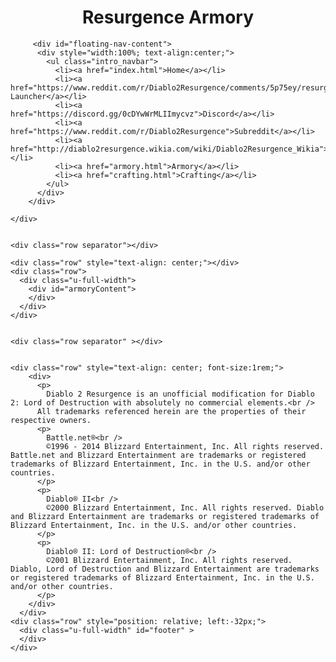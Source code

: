 
<!DOCTYPE html>
<html lang="en">
<head>

  <!-- Basic Page Needs
  –––––––––––––––––––––––––––––––––––––––––––––––––– -->
  <meta charset="utf-8">
  <title>Diablo 2 - Resurgence (unofficial 1.13 mod) - Armory</title>
  <meta name="description" content="Diablo 2 Resurgence mod - Item Armory">
  <meta name="author" content="freeb0rn">

  <!-- Mobile Specific Metas
  –––––––––––––––––––––––––––––––––––––––––––––––––– -->
  <meta name="viewport" content="width=device-width, initial-scale=1">

  <!-- FONT
  –––––––––––––––––––––––––––––––––––––––––––––––––– -->
  <link href="//fonts.googleapis.com/css?family=Raleway:400,300,600" rel="stylesheet" type="text/css">

  <!-- JS
  –––––––––––––––––––––––––––––––––––––––––––––––––– -->
  <script src="js/jquery-3.1.1.min.js"></script>
  <script type="text/javascript">
    /*** Copyright 2013 Teun Duynstee Licensed under the Apache License, Version 2.0 ***/
    !function(n,t){"function"==typeof define&&define.amd?define([],t):"object"==typeof exports?module.exports=t():n.firstBy=t()}(this,function(){var n=function(){function n(n){return n}function t(n){return"string"==typeof n?n.toLowerCase():n}function e(e,r){if(r="number"==typeof r?{direction:r}:r||{},"function"!=typeof e){var i=e;e=function(n){return n[i]?n[i]:""}}if(1===e.length){var o=e,f=r.ignoreCase?t:n;e=function(n,t){return f(o(n))<f(o(t))?-1:f(o(n))>f(o(t))?1:0}}return r.direction===-1?function(n,t){return-e(n,t)}:e}function r(n,t){var i="function"==typeof this&&this,o=e(n,t),f=i?function(n,t){return i(n,t)||o(n,t)}:o;return f.thenBy=r,f}return r}();return n});

    // arrays for sorting criteria
    var itemQuest = ["Quest Items"];
    var itemTypes = ["armor", "weapon", "Quivers", "Rings", "Amulets", "Jewels", "Charms", "misc"];
    // var classes = ["Barbarian", "Amazon", "Assassin", "Druid", "Sorceress", "Paladin", "Necromancer"];
    // var armorTypes = ["Helms", "Armor", "Shields", "Gloves", "Boots", "Belts"];
    // var weaponTypes = ["Axes", "Bows", "Crossbows", "Quivers", "Daggers", "Javelins", "Maces", "Clubs", "Polearms", "Scepters", "Spears", "Staves", "Hammers", "Maces", "Polearms", "Staves", "Swords", "Throwing Axes", "Throwing Knives", "Wands"];
    var itemTiers = ["Normal", "Exceptional", "Elite", "Uber"]
  
    $(document).scroll(function() {
        if ($(this).scrollTop() <= 400) {
            $("#floating-nav-content").slideUp(400);
        } else {
            $("#floating-nav-content").slideDown(600);
        }

    });

    $("document").ready(function () {
        $.getJSON("js/armory.json", function (data) {
            $.each(data.itemCats, function (key, value) {
              //console.log(value); //TODO: REMOVE (for debugging)
              $("#armoryMainNav").append("<li><a href=\"javascript:loadSubMenu('" + value.itemCatID + "')\">" + value.itemCatName + "</a></li>");
            });
        });
    });

    function loadSubMenu(cat) {
        $("#armorySubNav").empty();

        switch (cat) {
          case "basicItems":
            $.getJSON("js/armory.json", function (data) {
                var returnedData = $.grep(data.itemCats, function (element, index) {
                  return element.itemCatID == "basicItems";
                });
                
                var html = "";
                html = html + "Base Items <a href=\"javascript:loadItems('baseItems', 'all', 'all')\">[Show All]</a><br />";

                html = html + "By tier:<ul style=\"display: inline; padding-left: 10px; \">";
                $.each(returnedData[0].itemCatSubItems[0].tier, function (key, value) {
                  html = html + "<li><a href=\"javascript:loadItems('baseItems', 'tier', '" + value.itemCatName + "')\">" + value.itemCatName + "</a></li>";
                });
                html = html + "</ul><br />";

                html = html + "<ul style=\"display: inline; padding-left: 10px; \">";
                $.each(returnedData[0].itemCatSubItems[0].weapon, function (key, value) {
                  if (value.itemCatMeleeRanged == "melee")
                  html = html + "<li><a href=\"javascript:loadItems('baseItems', 'weapon', '" + value.itemCatName + "')\">" + value.itemCatName + "</a></li>";
                });
                html = html + "</ul><br /><ul>";
                $.each(returnedData[0].itemCatSubItems[0].weapon, function (key, value) {
                  if (value.itemCatMeleeRanged == "ranged")
                  html = html + "<li><a href=\"javascript:loadItems('baseItems', 'weapon', '" + value.itemCatName + "')\">" + value.itemCatName + "</a></li>";
                });
                html = html + "</ul>";

                html = html + "<ul style=\"display: inline; padding-left: 10px; \">";
                $.each(returnedData[0].itemCatSubItems[0].armor, function (key, value) {
                  html = html + "<li><a href=\"javascript:loadItems('baseItems', 'armor', '" + value.itemCatName + "')\">" + value.itemCatName + "</a></li>";
                });
                $.each(returnedData[0].itemCatSubItems[0].circlet, function (key, value) {
                  html = html + "<li><a href=\"javascript:loadItems('baseItems', 'circlet', '" + value.itemCatName + "')\">" + value.itemCatName + "</a></li>";
                });
                $.each(returnedData[0].itemCatSubItems[0].jewelry, function (key, value) {
                  html = html + "<li><a href=\"javascript:loadItems('baseItems', 'jewelry', '" + value.itemCatName + "')\">" + value.itemCatName + "</a></li>";
                });
                html = html + "</ul><br />";
                
                html = html + "<ul style=\"display: inline; padding-left: 10px;\">";
                $.each(returnedData[0].itemCatSubItems[0].class, function (key, value) {
                  html = html + "<li><a href=\"javascript:loadItems('baseItems', 'class', '" + value.itemCatName + "')\">" + value.itemCatName + "</a></li>";
                });
                html = html + "</ul><br />";

                html = html + "<ul style=\"display: inline; padding-left: 10px; \">";
                $.each(returnedData[0].itemCatSubItems[0].other, function (key, value) {
                  html = html + "<li><a href=\"javascript:loadItems('baseItems', 'other', '" + value.itemCatName + "')\">" + value.itemCatName + "</a></li>";
                });
                html = html + "</ul><br />";

                $("#armorySubNav").html(html);
            });
            break;

          case "uniqueItems":
            $.getJSON("js/armory.json", function (data) {
                var returnedData = $.grep(data.itemCats, function (element, index) {
                  return element.itemCatID == "uniqueItems";
                });
                // console.log(returnedData[0].itemCatSubItems) // TODO: REMOVE
                // console.log(returnedData[0].itemCatSubItems[0].class) // TODO: REMOVE
                
                var html = "";
                html = html + "Uniques <a href=\"javascript:loadItems('uniqueItems', 'all', 'all')\">[Show All]</a><br />";

                html = html + "<ul style=\"display: inline; padding-left: 10px; \">";
                $.each(returnedData[0].itemCatSubItems[0].weapon, function (key, value) {
                  if (value.itemCatMeleeRanged == "melee")
                  html = html + "<li><a href=\"javascript:loadItems('uniqueItems', 'weapon', '" + value.itemCatName + "')\">" + value.itemCatName + "</a></li>";
                });
                html = html + "</ul><br /><ul>";
                $.each(returnedData[0].itemCatSubItems[0].weapon, function (key, value) {
                  if (value.itemCatMeleeRanged == "ranged")
                  html = html + "<li><a href=\"javascript:loadItems('uniqueItems', 'weapon', '" + value.itemCatName + "')\">" + value.itemCatName + "</a></li>";
                });
                html = html + "</ul>";

                html = html + "<ul style=\"display: inline; padding-left: 10px; \">";
                $.each(returnedData[0].itemCatSubItems[0].armor, function (key, value) {
                  html = html + "<li><a href=\"javascript:loadItems('uniqueItems', 'armor', '" + value.itemCatName + "')\">" + value.itemCatName + "</a></li>";
                });
                $.each(returnedData[0].itemCatSubItems[0].circlet, function (key, value) {
                  html = html + "<li><a href=\"javascript:loadItems('uniqueItems', 'circlet', '" + value.itemCatName + "')\">" + value.itemCatName + "</a></li>";
                });
                $.each(returnedData[0].itemCatSubItems[0].jewelry, function (key, value) {
                  html = html + "<li><a href=\"javascript:loadItems('uniqueItems', 'jewelry', '" + value.itemCatName + "')\">" + value.itemCatName + "</a></li>";
                });
                html = html + "</ul><br />";

                // html = html + "Jewelry:<ul style=\"display: inline; padding-left: 10px; \">";
                // $.each(returnedData[0].itemCatSubItems[0].jewelry, function (key, value) {
                //   html = html + "<li><a href=\"javascript:loadItems('uniqueItems', 'jewelry', '" + value.itemCatName + "')\">" + value.itemCatName + "</a></li>";
                // });
                // html = html + "</ul><br />";
                
                html = html + "<ul style=\"display: inline; padding-left: 10px;\">";
                $.each(returnedData[0].itemCatSubItems[0].class, function (key, value) {
                  html = html + "<li><a href=\"javascript:loadItems('uniqueItems', 'class', '" + value.itemCatName + "')\">" + value.itemCatName + "</a></li>";
                });
                html = html + "</ul><br />";

                // html = html + "By tier:<ul style=\"display: inline; padding-left: 10px; \">";
                // $.each(returnedData[0].itemCatSubItems[0].tier, function (key, value) {
                //   html = html + "<li><a href=\"javascript:loadItems('uniqueItems', 'tier', '" + value.itemCatName + "')\">" + value.itemCatName + "</a></li>";
                // });
                // html = html + "</ul><br />";


                // html = html + "<div style=\"display: inline; padding-left: 10px; \">";
                // $.each(returnedData[0].itemCatSubItems[0].circlet, function (key, value) {
                //   html = html + "<li><a href=\"javascript:loadItems('uniqueItems', 'circlet', '" + value.itemCatName + "')\">" + value.itemCatName + "</a></li>";
                // });

                html = html + "<ul style=\"display: inline; padding-left: 10px; \">";
                $.each(returnedData[0].itemCatSubItems[0].other, function (key, value) {
                  html = html + "<li><a href=\"javascript:loadItems('uniqueItems', 'other', '" + value.itemCatName + "')\">" + value.itemCatName + "</a></li>";
                });
                html = html + "</ul><br />";

                $("#armorySubNav").html(html);
            });
            break;
            
          case "sets":
            $.getJSON("js/setItems.json", function (data) {
                // console.log(data); DEBUG
                var html = "";
                html = html + "Sets <a href=\"javascript:loadItems('setItems', 'set', 'all')\">[Show All]</a><br />";
                
                html = html + "By Set:<ul style=\"display: inline; padding-left: 10px;\">";
                $.each(data, function (key, value) {
                  // console.log(value); DEBUG
                  html = html + "<li><a href=\"javascript:loadItems('setItems', 'set', '" + value.index + "')\">" + value.name + "</a></li>";
                });
                html = html + "</ul><br />";

                $("#armorySubNav").html(html);                
            });
            break;

          case "affixes":
            $.getJSON("js/affixes.json", function (data) {
                // console.log(data); DEBUG
                var affixTypes = new Array();
                var affixItems = new Array();
                var affixColors = new Array();

                $.each(data, function (key, value) {
                  // console.log(value); DEBUG
                  if ($.inArray(value.affType, affixTypes) == -1) {
                    affixTypes.push(value.affType);
                  }
                });
                affixTypes.sort();

                $.each(data, function (key, value) {
                  // console.log(value); DEBUG
                  $.each(value.items, function (i, val) {
                    if ($.inArray(val, affixItems) == -1) {
                      affixItems.push(val);
                    }
                  });               
                });
                affixItems.sort();

                $.each(data, function (key, value) {
                  // console.log(value); DEBUG
                  if ($.inArray(value.color, affixColors) == -1) {
                    affixColors.push(value.color);
                  }           
                });
                affixColors.sort();

                var html = "";
                html = html + "Affixes <a href=\"javascript:loadItems('affixes', 'all', 'all')\">[Show All]</a><br />";

                html = html + "By Type:<ul style=\"display: inline; padding-left: 10px;\">";
                $.each(affixTypes, function (i, val) {
                  html = html + "<li><a href=\"javascript:loadItems('affixes', 'affixTypes', '" + val + "')\">" + val + "</a></li>";
                });                 
                html = html + "</ul><br />";

                html = html + "By Item:<ul style=\"display: inline; padding-left: 10px;\">";
                $.each(affixItems, function (i, val) {
                  html = html + "<li><a href=\"javascript:loadItems('affixes', 'affixItems', '" + val + "')\">" + val + "</a></li>";
                });                 
                html = html + "</ul><br />";

                html = html + "By Rarity:<ul style=\"display: inline; padding-left: 10px;\">";
                $.each(affixColors, function (i, val) {
                  html = html + "<li><a href=\"javascript:loadItems('affixes', 'affixColors', '" + val + "')\">" + val + "</a></li>";
                });                 
                html = html + "</ul><br />";

                $("#armorySubNav").html(html);                
            });
            break;            

          case "runes":
            $.getJSON("js/runes.json", function (data) {
                // console.log(data); DEBUG
                var html = "";
                html = html + "Runes <a href=\"javascript:loadItems('runes', 'rune', 'all')\">[Show All]</a><br />";
                
                html = html + "By Rune:<ul style=\"display: inline; padding-left: 10px;\">";
                $.each(data, function (key, value) {
                  // console.log(value); DEBUG
                  html = html + "<li><a href=\"javascript:loadItems('runes', 'rune', '" + value.name + "')\">" + value.name + "</a></li>";
                });
                html = html + "</ul><br />";

                $("#armorySubNav").html(html);                
            });
            break;

          case "gems":
            $.getJSON("js/gems.json", function (data) {
                // console.log(data); DEBUG
                var html = "";
                html = html + "Gems <a href=\"javascript:loadItems('gems', 'gem', 'all')\">[Show All]</a><br />";

                $("#armorySubNav").html(html);                
            });
            break;

          case "augments":
            $.getJSON("js/augments.json", function (data) {
                // console.log(data); DEBUG
                var html = "";
                html = html + "Augments <a href=\"javascript:loadItems('augments', 'augments', 'all')\">[Show All]</a><br />";

                $("#armorySubNav").html(html);                
            });
            break;

          case "charmComponents":
            $.getJSON("js/charmComponents.json", function (data) {
                // console.log(data); DEBUG
                var html = "";
                html = html + "Charm Components <a href=\"javascript:loadItems('charmComponents', 'charm', 'all')\">[Show All]</a><br />";
                
                html = html + "By charm slot:<ul style=\"display: inline; padding-left: 10px;\">";
                html = html + "<li><a href=\"javascript:loadItems('charmComponents', 'slot', 'Primary')\">Primary</a></li>";
                html = html + "<li><a href=\"javascript:loadItems('charmComponents', 'slot', 'Secondary')\">Secondary</a></li>";
                html = html + "<li><a href=\"javascript:loadItems('charmComponents', 'slot', 'Tertiary')\">Tertiary</a></li>";
                
                html = html + "</ul><br />";

                $("#armorySubNav").html(html);                
            });
            break;                 
          
          case "runewords":
            $.getJSON("js/runewords.json", function (data) {
                // console.log(data); DEBUG
                var cleanitems = new Array();
                var html = "";
                html = html + "Runewords <a href=\"javascript:loadItems('runewords', 'all', 'all')\">[Show All]</a><br />";
                
                html = html + "By item type:<ul style=\"display: inline; padding-left: 10px;\">";
                
                $.each(data, function (key, value) {
                  // console.log(value); DEBUG
                  $.each(value.items, function (i, val) {
                    if ($.inArray(val, cleanitems) == -1) {
                      cleanitems.push(val);
                    }
                  });               
                });

                cleanitems.sort();
                $.each(cleanitems, function (i, val) {
                  html = html + "<li><a href=\"javascript:loadItems('runewords', 'itemtype', '" + val + "')\">" + val + "</a></li>";
                });                 
                html = html + "</ul><br />";

                html = html + "By Runeword:<ul style=\"display: inline; padding-left: 10px;\">";

                data.sort(firstBy("name"));
                $.each(data, function (key, value) {
                  // console.log(value); DEBUG
                  html = html + "<li><a href=\"javascript:loadItems('runewords', 'runeword', '" + value.index + "')\">" + value.name + "</a></li>";
                });
                html = html + "</ul><br />";                


                //TODO: allow for selection of runes and then "can make / can almost make"

                $("#armorySubNav").html(html);                
            });
            break;

          default:
            break;
        }
    }

    function loadItems(source, filterGroup, filters) {
        $("#armoryContent").empty();

        var loading_html = "<div style=\"text-align: center;\"><h6>Loading...</h6><br /><img src=\"https://resurgence.slashgaming.net/images/chaos-barbhireable.gif\" /></div>";
        $("#armoryContent").html(loading_html);

        var html = "";

        $.getJSON("js/" + source + ".json", function (data) {
            // "Parent category" processing/output if necessary
            switch (source) { 
              case "setItems":
                // Filter the data if needed
                if (filters != "all") {
                  var data = $.grep(data, function (element, index) {
                    return element.index == filters;
                  });
                }

                $.each(data, function (key, jsonItem) {
                  //console.log(jsonItem)  //TODO: REMOVE (for debugging)
                  html = html + "<div class=\"item row setItems \">";
                  html = html + "<h5 class=\"diablo_green\" style=\"text-align: center; width: 100%\">" + jsonItem.name + "</h6>";

                  // partial properties (sets only)
                  html = html + "<span class=\"item-property\" style=\"display:block; text-align: center; font-weight: bold;\">Partial Set Bonus</span>";
                  html = html + "<div class=\"diablo_green\" style=\"text-align: center;\">";
                  $.each(jsonItem.partialProps, function (key, value) {
                    html = html + value + "<br />";
                  });
                  html = html + "</div>";

                  // full properties (sets only)
                  html = html + "<span class=\"item-property\" style=\"margin-top: 10px; display:block; text-align: center; font-weight: bold;\">Complete Set Bonus</span>";
                  html = html + "<div class=\"diablo_gold\" style=\"text-align: center;\">";
                  $.each(jsonItem.fullProps, function (key, value) {
                    html = html + value + "<br />";
                  });
                  html = html + "</div>";

                  $.each(jsonItem.items, function (key, setItem) {
                    html = html + "<hr>";
                    html = html + "<div class=\"set-item row\">";
                    html = html + "<div class=\"item-left four columns\">";
                    html = html + "<span class=\"item-graphic \"><img src=\"https://resurgence.slashgaming.net/images/items/" + setItem.imageFile.replace("#", "%23") + "\"></span>";
                    html = html + "<span class=\"item-name diablo_green\">"+ setItem.name + "</span>";
                    html = html + "<span class=\"item-type\">"+ setItem.item + "</span>";
                    html = html + "</div>";
                    html = html + "<div class=\"item-right eight columns\">";
                    html = printItem(html, setItem);
                    html = html + "</div></div>";
                    
                  });
                  
                  html = html + "</div>";
                  // close the divs

                });
                break;

              case "runes":
                // Filter the data if needed
                if (filters != "all") {
                  var data = $.grep(data, function (element, index) {
                    return element.name == filters;
                  });
                }
                
                // TODO: sort by level

                $.each(data, function (key, jsonItem) {
                  html = html + "<div class=\"item row\">";
                  html = html + "<div class=\"item-left four columns\">";
                  html = html + "<span class=\"item-graphic \"><img src=\"https://resurgence.slashgaming.net/images/items/" + jsonItem.imageFile + "\"></span>";
                  html = html + "<span class=\"item-name diablo_unique\">"+ jsonItem.name + "</span>";
                  html = html + "<span> Lvl req: "+ jsonItem.rlvl + "</span>";
                  html = html + "</div>";
                  html = html + "<div class=\"item-right eight columns\">";
                  html = printItem(html, jsonItem);    

                  // close the divs
                  html = html + "</div></div>";
                    
                });
                break;

              case "gems":
                // Filter the data if needed
                if (filters != "all") {
                  var data = $.grep(data, function (element, index) {
                    return element.name == filters;
                  });
                }
                
                // TODO: sort by level

                $.each(data, function (key, jsonItem) {
                  html = html + "<div class=\"item row\">";
                  html = html + "<div class=\"item-left four columns\">";
                  html = html + "<span class=\"item-graphic \"><img src=\"https://resurgence.slashgaming.net/images/items/" + jsonItem.imageFile + "\"></span>";
                  html = html + "<span class=\"item-name diablo_unique\">"+ jsonItem.name + "</span>";
                  html = html + "<span> Lvl req: "+ jsonItem.rlvl + "</span>";
                  html = html + "</div>";
                  html = html + "<div class=\"item-right eight columns\">";
                  html = printItem(html, jsonItem);    

                  // close the divs
                  html = html + "</div></div>";
                    
                });
                break;

              case "augments":
                // Filter the data if needed
                if (filters != "all") {
                  var data = $.grep(data, function (element, index) {
                    return element.name == filters;
                  });
                }
                
                // TODO: sort by level

                $.each(data, function (key, jsonItem) {
                  html = html + "<div class=\"item row\">";
                  html = html + "<div class=\"item-left four columns\">";
                  html = html + "<span class=\"item-graphic \"><img src=\"https://resurgence.slashgaming.net/images/items/" + jsonItem.imageFile.replace("#", "%23") + "\"></span>";
                  html = html + "<span class=\"item-name diablo_unique\">"+ jsonItem.name + "</span>";
                  html = html + "<span> Can be applied to: </span>";
                  $.each(jsonItem.items, function (key, item) {
                    html = html + "<span>" + item + "</span>"
                  })
                  html = html + "</div>";
                  html = html + "<div class=\"item-right eight columns\">";
                  html = printItem(html, jsonItem);    

                  // close the divs
                  html = html + "</div></div>";
                    
                });
                break;

              case "charmComponents":
                // Filter the data if needed
                if (filters != "all") {
                  // todo: make this a switch (either straight to component or by tier)
                  if (filterGroup == "slot") {
                    var data = $.grep(data, function (element, index) {
                      return element.slot == filters;
                    });
                  }
                }
                
                // TODO: sort by level
                data.sort(firstBy("index"));

                $.each(data, function (key, jsonItem) {
                  html = html + "<div class=\"item row\">";
                  html = html + "<div class=\"item-left four columns\">";
                  html = html + "<span class=\"item-graphic \"><img src=\"https://resurgence.slashgaming.net/images/items/" + jsonItem.imageFile + "\"></span>";
                  html = html + "<span class=\"item-name diablo_" + jsonItem.color + "\">"+ jsonItem.name + "</span>";
                  html = html + "<span> Charm slot: "+ jsonItem.slot + "</span>";
                  html = html + "<span> Charm code: "+ jsonItem.index + "</span>";
                  html = html + "</div>";
                  html = html + "<div class=\"item-right eight columns\">";
                  html = printItem(html, jsonItem);    

                  // close the divs
                  html = html + "</div></div>";
                    
                });
                break;                      

              case "runewords":
                // Filter the data if needed
                if (filterGroup != "all") {
                  var data = $.grep(data, function (element, index) {
                    switch (filterGroup) {
                      case "itemtype":
                        return $.inArray(filters, element.items) !== -1; 
                        break;

                      case "runeword":
                        return element.index == filters;
                        break;                        

                      default:
                        break;
                    }                
                  });
                }

                // TODO: Sort results
                $.each(data, function (key, jsonItem) {
                  //console.log(jsonItem)  //TODO: REMOVE (for debugging)
                  html = html + "<div class=\"item row\">";
                  html = html + "<div class=\"item-left four columns\">";
                  html = html + "<span class=\"item-name diablo_unique\">"+ jsonItem.name + "</span>";
                  html = html + "<div style=\"text-align: center; display: block;\"><span class=\"diablo_white\" style =\"display: inline;\">Runes: </span><span class=\"diablo_unique\" style =\"display: inline;\">";
                    $.each(jsonItem.runes, function (i, value) {
                      html = html + value;
                      if (i+1 != jsonItem.runes.length) 
                        html = html + ", ";
                    });
                  html = html + "</span></div>";
                  html = html + "<span class=\"diablo_white\">Sockets: " + jsonItem.runes.length + "</span>";
                  html = html + "<span class=\"diablo_white\">cLvl Req: " + jsonItem.lvlreq + "</span>";
                  html = html + "<div style=\"text-align: center; display: block;\"><span class=\"diablo_white\" style =\"display: inline;\">Items: ";
                    $.each(jsonItem.items, function (i, value) {
                      html = html + value;
                      if (i+1 != jsonItem.items.length) 
                        html = html + ", ";
                    });
                  html = html + "</span></div>";
                  html = html + "</div>";
                  html = html + "<div class=\"item-right eight columns\">";
                  html = printItem(html, jsonItem);

                  // close the divs
                  html = html + "</div></div>";
                });
              break;

              case "affixes":
                // Filter the data if needed
                if (filterGroup != "all") {
                  var data = $.grep(data, function (element, index) {
                    switch (filterGroup) {
                      case "affixTypes":
                        return element.affType == filters;
                        break;

                      case "affixItems":
                        return $.inArray(filters, element.items) !== -1; 
                        break;

                      case "affixColors":
                        return element.color == filters;
                        break;

                      default:
                        break;
                    }                
                  });
                }

                data.sort(firstBy("affType").thenBy("group"));

                html = html + "<div class=\"expando\">";
                html = html + "<h6>Terminology</h6>";
                html = html + `
Group: Similar affixes are grouped. Only one prefix or suffix can be picked from a group by the randomizer.<br />
*alvl:  Affix level.<br />
rlvl: Required level.<br />
Freq: The spawn frequency for affixes in the same group. Higher Freq affixes will spawn more often.<br />
Items: List of items that can spawn this affix.<br />
Excluded Items: List of items that cannot spawn this affix.<br />
ilvl: Item level.<br />
qlvl: Quality level.<br />
mlvl: Magic level.<br /><br />

*Affix level of an item is determined using the following routine (using integer numbers only):<br />
If (ilvl > 99) then ilvl=99.<br />
If (qlvl > ilvl) then ilvl=qlvl.<br />
If (mlvl > 0) then alvl=ilvl+mlvl; skip to step 5.<br />
If (ilvl < (99-qlvl/2)) then alvl=ilvl-qlvl/2, else alvl=2*ilvl-99<br />
If (alvl > 99) then alvl=99<br />`;
                html = html + "</div>";


                html = html + "<table style=\"table-layout: fixed; border-collapse: collapse;\">";
                html = html + "<thead><tr>";
                html = html + "<th>Name</th>";
                html = html + "<th>Type</th>";
                html = html + "<th>Group</th>";
                html = html + "<th>Property</th>";
                html = html + "<th>aLvl</th>";
                html = html + "<th>rLvl</th>";
                html = html + "<th>Freq</th>";
                html = html + "<th>Items</th>";
                html = html + "<th>Excluded Items</th>";
                html = html + "</thead></tr>";
                html = html + "<tbody>";

                $.each(data, function (key, jsonItem) {
                  //console.log(jsonItem)  //TODO: REMOVE (for debugging)
                  html = html + "<tr class=\"diablo_" + jsonItem.color +"\">";
                  html = html + "<td> " + jsonItem.name +"</td>";
                  html = html + "<td>" + jsonItem.affType +"</td>";
                  html = html + "<td>" + jsonItem.group +"</td>";
                  html = html + "<td>";
                  $.each(jsonItem.props, function (key, prop) {
                    html = html + prop + "<br />";
                  });
                  html = html + "</td>";
                  html = html + "<td>" + jsonItem.alvl +"</td>";
                  html = html + "<td>" + jsonItem.rlvl +"</td>";
                  html = html + "<td>" + jsonItem.freq +"</td>";
                  html = html + "<td>";
                  $.each(jsonItem.items, function (key, item) {
                    html = html + item + "<br />";
                  });
                  html = html + "</td>";
                  html = html + "<td>";
                  $.each(jsonItem.eItems, function (key, eitem) {
                    html = html + eitem + "<br />";
                  });
                  html = html + "</td>";
                  html = html + "</tr>";
                });
                html = html + "</tbody></table>";
              break;              

              case "baseItems":
                // Filter the data if needed
                if (filterGroup != "all") {
                  var data = $.grep(data, function (element, index) {
                    switch (filterGroup) {
                      case "armor":
                        switch (filters) { // todo: change this when filters can later be stacked
                          case "Shield":
                            filters = "Any Shield"; // so both xbow quivers and normal quivers are grabbed
                          
                          default:
                            filters = filters;
                          break;
                        }
                      case "weapon":
                        // special cases
                        switch (filters) { // todo: change this when filters can later be stacked
                          case "Quiver":
                            filters = "Missile"; // so both xbow quivers and normal quivers are grabbed
                          
                          default:
                            filters = filters;
                          break;
                        }

                        return $.inArray(filters, element.subCategories) !== -1;
                        break;
                      
                      case "jewelry":
                        return element.category == filters;
                        break;

                      case "other":
                        switch (filters) { // todo: change this when filters can later be stacked
                          case "Nephalem Valors":
                            return element.item == "Nephalem's Valour";
                            break;

                          default:
                            return element.category == filters;
                            break;
                        }                    
                        break;

                      default:
                        return element[filterGroup] == filters;
                        break;
                    }                
                  });
                }
                else {
                  
                }
                // Sort results
                // TODO: Figure out how to sort by sub-category (move the sorting into each of the sub-areas and sort accordingly?)
                var s = firstBy(function (v1, v2) { return itemQuest.indexOf(v1.category) - itemQuest.indexOf(v2.category) })
                        .thenBy(function (v1, v2) { return itemTypes.indexOf(v1.itemType) - itemTypes.indexOf(v2.itemType) })
                        .thenBy(function (v1, v2) { return itemTiers.indexOf(v1.tier) - itemTiers.indexOf(v2.tier) })
                        .thenBy("ilvl")
                        .thenBy("Name");
                data.sort(s);
                // var s = firstBy(function (v1) { return v1.index.substring(0, v1.index.length-4) })
                //     .thenBy("lvlreq")


                $.each(data, function (key, jsonItem) {
                  // print the left side of the item info
                  html = html + "<div class=\"item row\">";
                  html = html + "<div class=\"row\" id=\"" + jsonItem.index + "\">";
                  html = html + "<div class=\"item-left four columns\">";
                  html = html + "<span class=\"item-graphic \"><img src=\"https://resurgence.slashgaming.net/images/items/" + jsonItem.imageFile + "\"></span>";
                  html = html + "<span class=\"item-type\">"+ jsonItem.name + " <span class=\"gray\">(" + jsonItem.code + ")</span></span>";
                  html = html + "</div>";
                  
                  // print the right side of the item info
                  html =  html + "<div class=\"item-right eight columns\">";

                  html = html + "<div class=\"no-wrap diablo_white\">";
                  $.each(jsonItem.baseProps, function (key, value) {
                    html = html + "<span class=\"item-property\">" + value + "</span>";
                  });
                  html = html + "</div>";

                  // built-in properties (automods)
                  html = html + "<div class=\"diablo_magic\" style=\"text-align: center;\">";
                  $.each(jsonItem.props, function (key, value) {
                    html = html + "<span class=\"item-property\">" + value + "</span>";
                  });
                  html = html + "</div>";


                  html = html + "</div></div>";
                  html = html + "</div></div>";


                  // close the divs

                  html = html + "</div></div>";
                  
                });
                break;

              case "uniqueItems":
                // Filter the data if needed
                if (filterGroup != "all") {
                  var data = $.grep(data, function (element, index) {
                    switch (filterGroup) {
                      case "armor":
                        switch (filters) { // todo: change this when filters can later be stacked
                          case "Shield":
                            filters = "Any Shield"; // so both xbow quivers and normal quivers are grabbed
                          
                          default:
                            filters = filters;
                          break;
                        }
                      case "weapon":
                        // special cases
                        switch (filters) { // todo: change this when filters can later be stacked
                          case "Quiver":
                            filters = "Missile"; // so both xbow quivers and normal quivers are grabbed
                          
                          default:
                            filters = filters;
                          break;
                        }

                        return $.inArray(filters, element.subCategories) !== -1;
                        break;
                      
                      case "jewelry":
                        return element.category == filters;
                        break;

                      case "other":
                        switch (filters) { // todo: change this when filters can later be stacked
                          case "Nephalem Valors":
                            return element.item == "Nephalem's Valour";
                            break;

                          default:
                            return element.category == filters;
                            break;
                        }                    
                        break;

                      default:
                        return element[filterGroup] == filters;
                        break;
                    }                
                  });
                }
                else {
                  
                }
                // Sort results
                // TODO: Figure out how to sort by sub-category (move the sorting into each of the sub-areas and sort accordingly?)
                var s = firstBy(function (v1, v2) { return itemQuest.indexOf(v1.category) - itemQuest.indexOf(v2.category) })
                        .thenBy(function (v1, v2) { return itemTypes.indexOf(v1.itemType) - itemTypes.indexOf(v2.itemType) })
                        .thenBy(function (v1, v2) { return parseInt(v1.ilvl) - parseInt(v2.ilvl) })
                        // .thenBy(function (v1, v2) { return itemTiers.indexOf(v1.tier) - itemTiers.indexOf(v2.tier) })
                        // .thenBy("ilvl")
                        // .thenBy("Name");
                data.sort(s);
                // var s = firstBy(function (v1) { return v1.index.substring(0, v1.index.length-4) })
                //     .thenBy("lvlreq")


                html = html + "<div class=\"item row\" style=\"padding-bottom: 0px\">";
                html = html + "<ul class=\"upgradeItems\">";
                html = html + `<li><a id="showOnlyBA">Show only Basic</a></li>`;
                html = html + `<li><a id="showOnlyEX">Show only Exceptional</a></li>`;
                html = html + `<li><a id="showOnlyEL">Show only Elite</a></li>`;
                html = html + "</ul>";
                html = html + "<p style='text-align: center; margin-bottom: 0; font-size:0.8em;'>NOTE: Currently only these work on Safari, the per-item tabs do not.</p>";
                html = html + "</div>";
                html = html + `
                <script type="text/javascript">
                  $('a#showOnlyBA').on("click", function() {
                    $('div[id*=BAS]').show();
                    $('div[id*=EXC]').hide();
                    $('div[id*=ELI]').hide();
                  });
                  $('a#showOnlyEX').on("click", function() {
                    $('div[id*=BAS]').hide();
                    $('div[id*=EXC]').show();
                    $('div[id*=ELI]').hide();
                  });
                  $('a#showOnlyEL').on("click", function() {
                    $('div[id*=BAS]').hide();
                    $('div[id*=EXC]').hide();
                    $('div[id*=ELI]').show();
                  });
                <\/script>`;

                $.each(data, function (key, jsonItem) {
                  // don't render upgrades, but do render them if we've filtered by tier
                  // todo: replace this with root once asd's done with it
                  if (filterGroup !== "tier" && jsonItem.root == false) {
                    return;
                  } else if (filterGroup == "tier") {
                    html = html + "<div class=\"item row\">";

                    // print the left side of the item info
                    html = html + "<div class=\"row\" id=\"" + jsonItem.index + "\">";
                    html = html + "<div class=\"item-left four columns\">";
                    html = html + "<span class=\"item-graphic \"><img src=\"https://resurgence.slashgaming.net/images/items/" + jsonItem.imageFile + "\"></span>";
                    if (jsonItem.version == "108") {
                      html = html + "<span class=\"item-name diablo_unique\">"+ jsonItem.name + " (1.08 relic)</span>";
                    }
                    else {
                      html = html + "<span class=\"item-name diablo_unique\">"+ jsonItem.name + "</span>";
                    }
                    html = html + "<span class=\"item-type\">"+ jsonItem.item + "</span>";
                    html = html + "</div>";
                    
                    // print the right side of the item info
                    html =  html + "<div class=\"item-right eight columns\">";
                    html = printItem(html, jsonItem);
                    html = html + "</div></div>";
                    html = html + "</div></div>";
                  } else {
                    // get the upgrades
                    var subItem1
                    var subItem2
                    // console.log('current item: ' + jsonItem.name) //DEBUG
                    if (jsonItem.upgradeIndex !== "") {
                      subItem1 = $.grep(data, function(e){ return e.index == jsonItem.upgradeIndex; });
                      if (subItem1[0].upgradeIndex !== "") {
                        subItem2 = $.grep(data, function(e){ return e.index == subItem1[0].upgradeIndex; });
                      }
                    }

                    
                    html = html + "<div class=\"item row\">";
                    html = html + "<div class=\"row\">";
                    html = html + "<ul class=\"upgradeItems\">";
                    html = html + `<li><a onclick="$('[id^=\\'${jsonItem.index.substring(0, jsonItem.index.length-4)}\\'').hide();$('[id=\\'${jsonItem.index}\\']').show();">${jsonItem.name}</a><br />${jsonItem.tier}</li>`;
                    
                    if (typeof subItem1 !== 'undefined') 
                      html = html + `<li><a onclick="$('[id^=\\'${subItem1[0].index.substring(0, subItem1[0].index.length-4)}\\'').hide();$('[id=\\'${subItem1[0].index}\\']').show();">${subItem1[0].name}</a><br />${subItem1[0].tier}</li>`;
                    if (typeof subItem2 !== 'undefined') 
                      html = html + `<li><a onclick="$('[id^=\\'${subItem2[0].index.substring(0, subItem2[0].index.length-4)}\\'').hide();$('[id=\\'${subItem2[0].index}\\']').show();">${subItem2[0].name}</a><br />${subItem2[0].tier}</li>`;
                    html = html + "</ul>";
                    html = html + "</div>";

                    // print the left side of the item info
                    html = html + "<div class=\"row\" id=\"" + jsonItem.index + "\">";
                    html = html + "<div class=\"item-left four columns\">";
                    html = html + "<span class=\"item-graphic \"><img src=\"https://resurgence.slashgaming.net/images/items/" + jsonItem.imageFile + "\"></span>";
                    if (jsonItem.version == "108") {
                      html = html + "<span class=\"item-name diablo_unique\">"+ jsonItem.name + " (1.08 relic)</span>";
                    }
                    else {
                      html = html + "<span class=\"item-name diablo_unique\">"+ jsonItem.name + "</span>";
                    }
                    html = html + "<span class=\"item-type\">"+ jsonItem.item + "</span>";
                    html = html + "</div>";
                    
                    // print the right side of the item info
                    html =  html + "<div class=\"item-right eight columns\">";
                    html = printItem(html, jsonItem);
                    html = html + "</div></div>";
                    

                    if (jsonItem.upgradeIndex !== "") {
                    // print the left side of the item info
                      html = html + "<div class=\"row\" id=\"" + subItem1[0].index + "\" style=\"display: none;\">";
                      html = html + "<div class=\"item-left four columns\">";
                      html = html + "<span class=\"item-graphic \"><img src=\"https://resurgence.slashgaming.net/images/items/" + subItem1[0].imageFile + "\"></span>";
                      if (subItem1[0].version == "108") {
                        html = html + "<span class=\"item-name diablo_unique\">"+ subItem1[0].name + " (1.08 relic)</span>";
                      }
                      else {
                        html = html + "<span class=\"item-name diablo_unique\">"+ subItem1[0].name + "</span>";
                      }
                      html = html + "<span class=\"item-type\">"+ subItem1[0].item + "</span>";
                      html = html + "</div>";
    
                      
                      // print the right side of the item info
                      html =  html + "<div class=\"item-right eight columns\">";
                      html = printItem(html, subItem1[0]);
                      html = html + "</div></div>";

                      if (subItem1[0].upgradeIndex !== "") {
                        // print the left side of the item info
                        html = html + "<div class=\"row\" id=\"" + subItem2[0].index + "\" style=\"display: none;\">";
                        html = html + "<div class=\"item-left four columns\">";
                        html = html + "<span class=\"item-graphic \"><img src=\"https://resurgence.slashgaming.net/images/items/" + subItem2[0].imageFile + "\"></span>";
                        if (subItem2[0].version == "108") {
                          html = html + "<span class=\"item-name diablo_unique\">"+ subItem2[0].name + " (1.08 relic)</span>";
                      }
                      else {
                        html = html + "<span class=\"item-name diablo_unique\">"+ subItem2[0].name + "</span>";
                      }
                      html = html + "<span class=\"item-type\">"+ subItem2[0].item + "</span>";
                      html = html + "</div>";
    
                      
                      // print the right side of the item info
                      html =  html + "<div class=\"item-right eight columns\">";
                      html = printItem(html, subItem2[0]);
                      html = html + "</div></div>";
                      }
                    }

                    // close the divs

                    html = html + "</div></div>";
                  }
                });
                break;
          }
          
            

          
          $("#armoryContent").html(html);
      });
    }

    function printItem(html, jsonItem) {
            // base properties
            $.each(jsonItem.baseProps, function (key, value) {
              html = html + "<span class=\"item-property\">";
              $.each(value, function (key, value) {
                if (key % 2 === 0) /* index is even ==> asdlogic dictatates this is a color */ 
                {
                  switch(value)
                  {
                    case "white":
                      html = html + "<span class=\"no-wrap diablo_white\">";
                      break;

                    case "blue":
                      html = html + "<span class=\"no-wrap diablo_blue\">";
                      break;

                    case "red":
                      html = html + "<span class=\"no-wrap diablo_red\">";
                      break;

                    case "amber":
                      html = html + "<span class=\"no-wrap diablo_amber\">";
                      break;
                      
                    case "yellow":
                      html = html + "<span class=\"no-wrap diablo_yellow\">";
                      break;
                      
                    case "green":
                      html = html + "<span class=\"no-wrap diablo_green\">";
                      break;

                    case "orange":
                    html = html + "<span class=\"no-wrap orange\">";
                    break;

                    case "gray":
                      html = html + "<span class=\"no-wrap gray\">";
                      break;    
                    
                  }
                }
                else /* index is odd ==> asdlogic dictatates this is a property */ 
                {
                  html = html + value + "</span>";
                }
              });
              html = html + "</span>";
            });

            // extra properties
            $.each(jsonItem.props, function (key, value) {
              html = html + "<span class=\"item-property\">";
              $.each(value, function (key, value) {
                if (key % 2 === 0) /* index is even ==> asdlogic dictatates this is a color */ 
                {
                  switch(value)
                  {
                    case "white":
                      html = html + "<span class=\"no-wrap diablo_white\">";
                      break;

                    case "blue":
                      html = html + "<span class=\"no-wrap diablo_blue\">";
                      break;

                    case "red":
                      html = html + "<span class=\"no-wrap diablo_red\">";
                      break;

                    case "amber":
                      html = html + "<span class=\"no-wrap diablo_amber\">";
                      break;                    
                      
                    case "green":
                      html = html + "<span class=\"no-wrap diablo_green\">";
                      break;

                    case "orange":
                    html = html + "<span class=\"no-wrap orange\">";
                    break;

                    case "yellow":
                      html = html + "<span class=\"no-wrap diablo_yellow\">";
                      break;

                    case "gray":
                      html = html + "<span class=\"no-wrap gray\">";
                      break;    
                    
                  }
                }
                else /* index is odd ==> asdlogic dictatates this is a property */ 
                {
                  html = html + value + "</span>";
                }
              });
              html = html + "</span>";  
            });

            // extra properties ** RUNEWORD ONLY
            if (typeof jsonItem.weaponProps !== "undefined" && jsonItem.weaponProps.length > 0) {
              html = html + "<br /><span class=\"no-wrap diablo_white\" style=\"display: block; text-align: center;\">Rune bonuses for: Weapon</span>";
              $.each(jsonItem.weaponProps, function (key, value) {
                html = html + "<span class=\"item-property\">";
                html = html + "<span class=\"no-wrap diablo_blue\">" + value + "</span>";
                html = html + "</span>";  
              });
            }

            // extra properties ** RUNEWORD ONLY
            if (typeof jsonItem.armorHelmProps !== "undefined" && jsonItem.armorHelmProps.length > 0) {
              html = html + "<br /><span class=\"no-wrap diablo_white\" style=\"display: block; text-align: center;\">Rune bonuses for: Armor / Helm</span>";            
              $.each(jsonItem.armorHelmProps, function (key, value) {
                html = html + "<span class=\"item-property\">";
                html = html + "<span class=\"no-wrap diablo_blue\">" + value + "</span>";
                html = html + "</span>";  
              });
            }

            // extra properties ** RUNEWORD ONLY
            if (typeof jsonItem.shieldProps !== "undefined" && jsonItem.shieldProps.length > 0) {
              html = html + "<br /><span class=\"no-wrap diablo_white\" style=\"display: block; text-align: center;\">Rune bonuses for: Shield</span>";            
              $.each(jsonItem.shieldProps, function (key, value) {
                html = html + "<span class=\"item-property\">";
                html = html + "<span class=\"no-wrap diablo_blue\">" + value + "</span>";
                html = html + "</span>";  
              });
            }

      return html;
    }
  </script>
  <!-- CSS
  –––––––––––––––––––––––––––––––––––––––––––––––––– -->
  <link rel="stylesheet" href="css/normalize.css">
  <link rel="stylesheet" href="css/skeleton.css">

  <!-- Favicon
  –––––––––––––––––––––––––––––––––––––––––––––––––– -->
  <link rel="icon" type="image/png" href="https://resurgence.slashgaming.net/images/icon32-32.png">

</head>
<body>

  <!-- Primary Page Layout
  –––––––––––––––––––––––––––––––––––––––––––––––––– -->
  <div class="container">
    <div class="row" style="position: relative; left:-32px;">
      <div class="u-full-width" id="topbar" style="position: fixed;">
      </div>
    </div>
    <div class="row" style="position: relative; left:-32px;">
      <div class="u-full-width" id="banner">
      </div>
    </div>
    <div class="row">
      <div class="u-full-width">
        <h1 style="text-align: center;">Resurgence Armory</h1>
        <div id="armoryNav">
          <ul id="armoryMainNav">
          </ul>
        </div>
          <div id="armorySubNav">
          </div>
      </div>

         <div id="floating-nav-content">
          <div style="width:100%; text-align:center;">
            <ul class="intro_navbar">
              <li><a href="index.html">Home</a></li>
              <li><a href="https://www.reddit.com/r/Diablo2Resurgence/comments/5p75ey/resurgence_13_how_to_install_launch_the_game/">Download Launcher</a></li>
              <li><a href="https://discord.gg/0cDYwWrMLIImycvz">Discord</a></li>
              <li><a href="https://www.reddit.com/r/Diablo2Resurgence">Subreddit</a></li>
              <li><a href="http://diablo2resurgence.wikia.com/wiki/Diablo2Resurgence_Wikia">Wiki</a></li>
              <li><a href="armory.html">Armory</a></li>
              <li><a href="crafting.html">Crafting</a></li>
            </ul>
          </div>
        </div>

    </div>


    <div class="row separator"></div>

    <div class="row" style="text-align: center;"></div>
    <div class="row">
      <div class="u-full-width">
        <div id="armoryContent">
        </div>
      </div> 
    </div>       


    <div class="row separator" ></div>


    <div class="row" style="text-align: center; font-size:1rem;">
        <div>
          <p>
            Diablo 2 Resurgence is an unofficial modification for Diablo 2: Lord of Destruction with absolutely no commercial elements.<br /> 
          All trademarks referenced herein are the properties of their respective owners.
          <p>
            Battle.net®<br />
            ©1996 - 2014 Blizzard Entertainment, Inc. All rights reserved. Battle.net and Blizzard Entertainment are trademarks or registered trademarks of Blizzard Entertainment, Inc. in the U.S. and/or other countries.
          </p>
          <p>
            Diablo® II<br />
            ©2000 Blizzard Entertainment, Inc. All rights reserved. Diablo and Blizzard Entertainment are trademarks or registered trademarks of Blizzard Entertainment, Inc. in the U.S. and/or other countries.
          </p>
          <p>
            Diablo® II: Lord of Destruction®<br />
            ©2001 Blizzard Entertainment, Inc. All rights reserved. Diablo, Lord of Destruction and Blizzard Entertainment are trademarks or registered trademarks of Blizzard Entertainment, Inc. in the U.S. and/or other countries.
          </p>
        </div>
      </div>
    <div class="row" style="position: relative; left:-32px;">
      <div class="u-full-width" id="footer" >
      </div>
    </div>


  </div>

<!-- End Document
  –––––––––––––––––––––––––––––––––––––––––––––––––– -->
</body>
</html>
